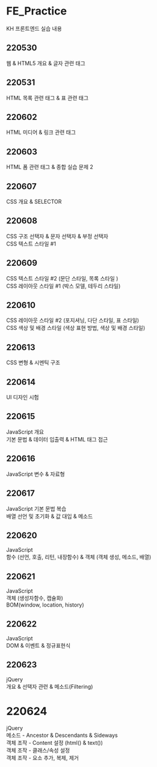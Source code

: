 # FE_Practice
KH 프론트엔드 실습 내용

## 220530
웹 & HTML5 개요 & 글자 관련 태그

## 220531
HTML 목록 관련 태그 & 표 관련 태그

## 220602
HTML 미디어 & 링크 관련 태그

## 220603
HTML 폼 관련 태그 & 종합 실습 문제 2

## 220607
CSS 개요 & SELECTOR

## 220608
CSS 구조 선택자 & 문자 선택자 & 부정 선택자 <br>
CSS 텍스트 스타일 #1

## 220609
CSS 텍스트 스타일 #2 (문단 스타일, 목록 스타일 ) <br>
CSS 레이아웃 스타일 #1 (박스 모델, 테두리 스타일) 

## 220610
CSS 레이아웃 스타일 #2 (포지셔닝, 다단 스타일, 표 스타일) <br>
CSS 색상 및 배경 스타일 (색상 표현 방법, 색상 및 배경 스타일)

## 220613
CSS 변형 & 시멘틱 구조

## 220614
UI 디자인 시험

## 220615
JavaScript 개요<br>
기본 문법 & 데이터 입출력 & HTML 태그 접근

## 220616
JavaScript 변수 & 자료형

## 220617
JavaScript 기본 문법 복습 <br>
배열 선언 및 초기화 & 값 대입 & 메소드

## 220620
JavaScript<br>
함수 (선언, 호출, 리턴, 내장함수) & 객체 (객체  생성, 메소드, 배열)

## 220621
JavaScript<br>
객체 (생성자함수, 캡슐화)<br>
BOM(window, location, history)

## 220622
JavaScript<br>
DOM & 이벤트 & 정규표현식

## 220623
jQuery<br>
개요 & 선택자 관련 & 메소드(Filtering)

# 220624
jQuery<br>
메소드 - Ancestor & Descendants & Sideways<br>
객체 조작 - Content 설정 (html() & text())<br>
객체 조작 - 클래스/속성 설정<br>
객체 조작 - 요소 추가, 복제, 제거
